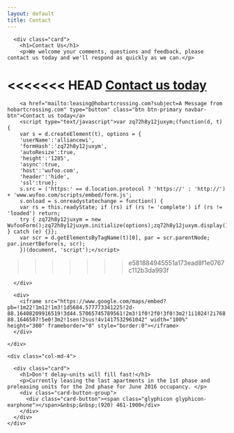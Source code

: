 ```yaml
---
layout: default
title: Contact
---
```


<div class="container">
  <div class="row">
    <div class="col-md-8">

      <div class="card">
        <h1>Contact Us</h1>
        <p>We welcome your comments, questions and feedback, please contact us today and we'll respond as quickly as we can.</p>
<<<<<<< HEAD
        <a href="mailto:becky@compasswi.com?subject=A Message from hobartcrossing.com" type="button" class="btn btn-primary navbar-btn">Contact us today</a>
=======
        <a href="mailto:leasing@hobartcrossing.com?subject=A Message from hobartcrossing.com" type="button" class="btn btn-primary navbar-btn">Contact us today</a>        
        <script type="text/javascript">var zq72h8y12juxym;(function(d, t) {
        var s = d.createElement(t), options = {
        'userName':'alliancewi',
        'formHash':'zq72h8y12juxym',
        'autoResize':true,
        'height':'1285',
        'async':true,
        'host':'wufoo.com',
        'header':'hide',
        'ssl':true};
        s.src = ('https:' == d.location.protocol ? 'https://' : 'http://') + 'www.wufoo.com/scripts/embed/form.js';
        s.onload = s.onreadystatechange = function() {
        var rs = this.readyState; if (rs) if (rs != 'complete') if (rs != 'loaded') return;
        try { zq72h8y12juxym = new WufooForm();zq72h8y12juxym.initialize(options);zq72h8y12juxym.display(); } catch (e) {}};
        var scr = d.getElementsByTagName(t)[0], par = scr.parentNode; par.insertBefore(s, scr);
        })(document, 'script');</script>
>>>>>>> e581884945551a173ead8f1e0767c112b3da993f

      </div>

      <div>
        <iframe src="https://www.google.com/maps/embed?pb=!1m22!1m12!1m3!1d5684.577773341225!2d-88.16408209916519!3d44.57065745789561!2m3!1f0!2f0!3f0!3m2!1i1024!2i768!4f13.1!4m7!1i0!3e1!4m0!4m3!3m2!1d44.5672944!2d-88.1646507!5e0!3m2!1sen!2sus!4v1417532961042" width="100%" height="300" frameborder="0" style="border:0"></iframe>
      </div>

    </div>

    <div class="col-md-4">

      <div class="card">
        <h1>Don't delay—units will fill fast!</h1>
        <p>Currently leasing the last apartments in the 1st phase and preleasing units for the 2nd phase for June 2016 occupancy. </p>
        <div class="card-button-group">
          <div class="card-button"><span class="glyphicon glyphicon-earphone"></span>&nbsp;&nbsp;(920) 461-1900</div>
        </div>
      </div>
    </div>
  </div>
</div>
